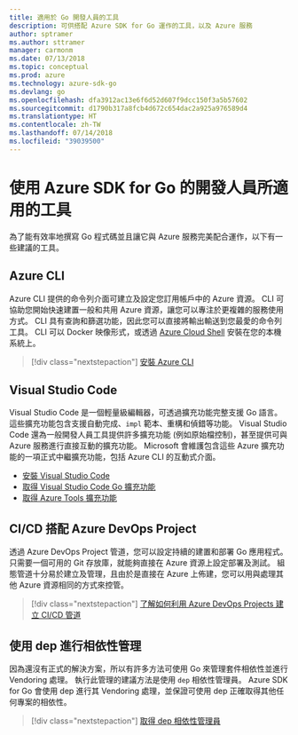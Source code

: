 ```yaml
---
title: 適用於 Go 開發人員的工具
description: 可供搭配 Azure SDK for Go 運作的工具，以及 Azure 服務
author: sptramer
ms.author: sttramer
manager: carmonm
ms.date: 07/13/2018
ms.topic: conceptual
ms.prod: azure
ms.technology: azure-sdk-go
ms.devlang: go
ms.openlocfilehash: dfa3912ac13e6f6d52d607f9dcc150f3a5b57602
ms.sourcegitcommit: d1790b317a8fcb4d672c654dac2a925a976589d4
ms.translationtype: HT
ms.contentlocale: zh-TW
ms.lasthandoff: 07/14/2018
ms.locfileid: "39039500"
---
```

# <a name="tools-for-developers-using-the-azure-sdk-for-go"></a>使用 Azure SDK for Go 的開發人員所適用的工具

為了能有效率地撰寫 Go 程式碼並且讓它與 Azure 服務完美配合運作，以下有一些建議的工具。

## <a name="azure-cli"></a>Azure CLI

Azure CLI 提供的命令列介面可建立及設定您訂用帳戶中的 Azure 資源。 CLI 可協助您開始快速建置一般和共用 Azure 資源，讓您可以專注於更複雜的服務使用方式。 CLI 具有查詢和篩選功能，因此您可以直接將輸出輸送到您最愛的命令列工具。 CLI 可以 Docker 映像形式，或透過 [Azure Cloud Shell](https://docs.microsoft.com/azure/cloud-shell/overview) 安裝在您的本機系統上。

> [!div class="nextstepaction"]
> [安裝 Azure CLI](/cli/azure/install-azure-cli)

## <a name="visual-studio-code"></a>Visual Studio Code

Visual Studio Code 是一個輕量級編輯器，可透過擴充功能完整支援 Go 語言。 這些擴充功能包含支援自動完成、`impl` 範本、重構和偵錯等功能。 Visual Studio Code 還為一般開發人員工具提供許多擴充功能 (例如原始檔控制)，甚至提供可與 Azure 服務進行直接互動的擴充功能。 Microsoft 會維護包含這些 Azure 擴充功能的一項正式中繼擴充功能，包括 Azure CLI 的互動式介面。

* [安裝 Visual Studio Code](https://code.visualstudio.com/Download)
* [取得 Visual Studio Code Go 擴充功能](https://code.visualstudio.com/docs/languages/go)
* [取得 Azure Tools 擴充功能](https://marketplace.visualstudio.com/items?itemName=ms-vscode.vscode-azureextensionpack)

## <a name="cicd-with-azure-devops-project"></a>CI/CD 搭配 Azure DevOps Project

透過 Azure DevOps Project 管道，您可以設定持續的建置和部署 Go 應用程式。 只需要一個可用的 Git 存放庫，就能夠直接在 Azure 資源上設定部署及測試。 組態管道十分易於建立及管理，且由於是直接在 Azure 上佈建，您可以用與處理其他 Azure 資源相同的方式來控管。

> [!div class="nextstepaction"]
> [了解如何利用 Azure DevOps Projects 建立 CI/CD 管道](/devops-project/azure-devops-project-go)

## <a name="dependency-management-with-dep"></a>使用 dep 進行相依性管理

因為還沒有正式的解決方案，所以有許多方法可使用 Go 來管理套件相依性並進行 Vendoring 處理。 執行此管理的建議方法是使用 `dep` 相依性管理員。 Azure SDK for Go 會使用 dep 進行其 Vendoring 處理，並保證可使用 dep 正確取得其他任何專案的相依性。

> [!div class="nextstepaction"]
> [取得 dep 相依性管理員](https://github.com/golang/dep)

